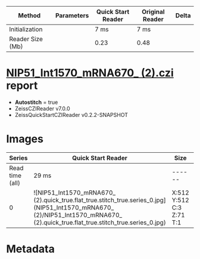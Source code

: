 |  Method            | Parameters       | Quick Start Reader | Original Reader | Delta  |
| -------------------|------------------|--------------------|-----------------|------- |
| Initialization     |                  |7 ms|7 ms|        |
| Reader Size (Mb)     |                  |0.23|0.48|        |
# [NIP51_Int1570_mRNA670_ (2).czi](https://zenodo.org/record/4942564/files/NIP51_Int1570_mRNA670_%20%282%29.czi) report
 - **Autostitch** = true
 - ZeissCZIReader v7.0.0
 - ZeissQuickStartCZIReader v0.2.2-SNAPSHOT

# Images 

| Series            | Quick Start Reader | Size | Original Reader | Size | #Diffs |
|-------------------|--------------------|------|-----------------|------|--------|
| Read time (all)   |29 ms|------|35 ms|------|--------|
|0|![NIP51_Int1570_mRNA670_ (2).quick_true.flat_true.stitch_true.series_0.jpg](NIP51_Int1570_mRNA670_ (2)/NIP51_Int1570_mRNA670_ (2).quick_true.flat_true.stitch_true.series_0.jpg)|X:512<br>Y:512<br>C:3<br>Z:71<br>T:1|![NIP51_Int1570_mRNA670_ (2).quick_false.flat_true.stitch_true.series_0.jpg](NIP51_Int1570_mRNA670_ (2)/NIP51_Int1570_mRNA670_ (2).quick_false.flat_true.stitch_true.series_0.jpg)|X:512<br>Y:512<br>C:3<br>Z:71<br>T:1|0|

# Metadata

